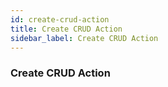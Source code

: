 ```yaml
---
id: create-crud-action
title: Create CRUD Action
sidebar_label: Create CRUD Action
---
```

 
### Create CRUD Action
